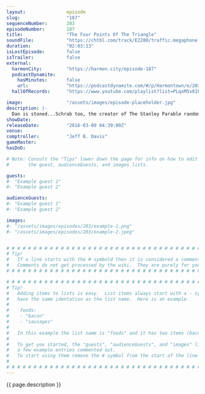 ```yaml
---
layout:               episode
slug:                 "187"
sequenceNumber:       203
episodeNumber:        187
title:                "The Four Points Of The Triangle"
soundFile:            "https://chtbl.com/track/E2288/traffic.megaphone.fm/STA8942295485.mp3?updated=1560383937"
duration:             "02:03:13"
isLostEpisode:        false
isTrailer:            false
external:
  harmonCity:         "https://harmon.city/episode-187"
  podcastDynamite:
    hasMinutes:       false
    url:              "https://podcastdynamite.com/#/p/Harmontown/e/203/187"
  hallOfRecords:      "https://www.youtube.com/playlist?list=PLqxM5x81hNObrK0akaYCShkJdgOHZkSdR"

image:                "/assets/images/episode-placeholder.jpg"
description: |-
  Dan is stoned...Schrab too, the creator of The Stanley Parable randomly joins the stage and Spencer steals the show with some improv.
showDate:             
releaseDate:          "2016-03-09 04:39:00Z"
venue:                
comptroller:          "Jeff B. Davis"
gameMaster:           
hasDnD:               

# Note: Consult the "Tips" lower down the page for info on how to edit
#       the guest, audienceGuests, and images lists.

guests:
#- "Example guest 1"
#- "Example guest 2"

audienceGuests:
#- "Example guest 1"
#- "Example guest 2"

images:
#- "/assets/images/episodes/203/example-1.png"
#- "/assets/images/episodes/203/example-2.jpeg"


# # # # # # # # # # # # # # # # # # # # # # # # # # # # # # # # # # # # # # # # # # # # #
# Tip!
#   If a line starts with the # symbold then it is considered a comment.
#   Comments do not get processed by the wiki.  They are purely for your information.
# # # # # # # # # # # # # # # # # # # # # # # # # # # # # # # # # # # # # # # # # # # # #

# # # # # # # # # # # # # # # # # # # # # # # # # # # # # # # # # # # # # # # # # # # # #
# Tip!
#   Adding items to lists is easy.  List items always start with a - symbol and have
#   have the same identation as the list name.  Here is an example.
#
#    foods:
#    - "bacon"
#    - "sausages"
#
#   In this example the list name is "foods" and it has two items (bacon, and sausages).
#
#   To get you started, the "guests", "audienceGuests", and "images" lists below have
#   a few example entries commented out.
#   To start using them remove the # symbol from the start of the line.
#
# # # # # # # # # # # # # # # # # # # # # # # # # # # # # # # # # # # # # # # # # # # # #
---
```


<!-- The episode description will be rendered here -->
{{ page.description }}

<!-- Add your content BELOW here -->
<!-- vvvvvvvvvvvvvvvvvvvvvvvvvvv -->




<!-- ^^^^^^^^^^^^^^^^^^^^^^^^^^^ -->
<!-- Add your content ABOVE here -->

<!-- The episode gallery will be rendered here -->